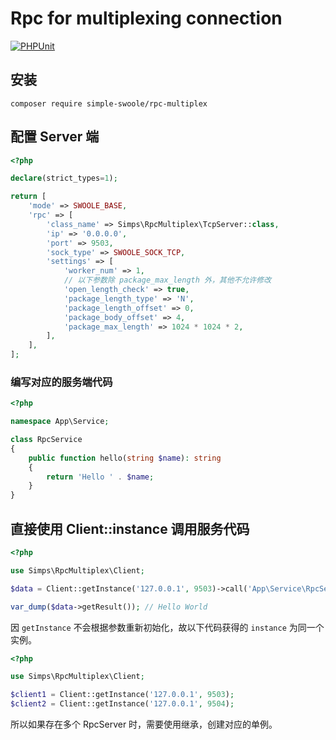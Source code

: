 # Rpc for multiplexing connection

[![PHPUnit](https://github.com/simple-swoole/rpc-multiplex/actions/workflows/test.yml/badge.svg)](https://github.com/simple-swoole/rpc-multiplex/actions/workflows/test.yml)

## 安装

```
composer require simple-swoole/rpc-multiplex
```

## 配置 Server 端

```php
<?php

declare(strict_types=1);

return [
    'mode' => SWOOLE_BASE,
    'rpc' => [
        'class_name' => Simps\RpcMultiplex\TcpServer::class,
        'ip' => '0.0.0.0',
        'port' => 9503,
        'sock_type' => SWOOLE_SOCK_TCP,
        'settings' => [
            'worker_num' => 1,
            // 以下参数除 package_max_length 外，其他不允许修改
            'open_length_check' => true,
            'package_length_type' => 'N',
            'package_length_offset' => 0,
            'package_body_offset' => 4,
            'package_max_length' => 1024 * 1024 * 2,
        ],
    ],
];

```

### 编写对应的服务端代码

```php
<?php

namespace App\Service;

class RpcService
{
    public function hello(string $name): string
    {
        return 'Hello ' . $name;
    }
}
```

## 直接使用 Client::instance 调用服务代码

```php
<?php

use Simps\RpcMultiplex\Client;

$data = Client::getInstance('127.0.0.1', 9503)->call('App\Service\RpcService', 'hello', 'World');

var_dump($data->getResult()); // Hello World
```

因 `getInstance` 不会根据参数重新初始化，故以下代码获得的 `instance` 为同一个实例。

```php
<?php

use Simps\RpcMultiplex\Client;

$client1 = Client::getInstance('127.0.0.1', 9503);
$client2 = Client::getInstance('127.0.0.1', 9504);
```

所以如果存在多个 RpcServer 时，需要使用继承，创建对应的单例。
